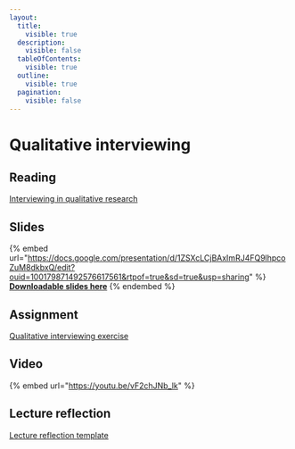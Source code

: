 ```yaml
---
layout:
  title:
    visible: true
  description:
    visible: false
  tableOfContents:
    visible: true
  outline:
    visible: true
  pagination:
    visible: false
---
```


# Qualitative interviewing

## Reading

[Interviewing in qualitative research](https://drive.google.com/file/d/1GWd9v6fJzE7sFPKBq4Fk48W99mtopUdH/view?usp=sharing)

## Slides

{% embed url="https://docs.google.com/presentation/d/1ZSXcLCjBAxImRJ4FQ9lhpcoZuM8dkbxQ/edit?ouid=100179871492576617561&rtpof=true&sd=true&usp=sharing" %}
[**Downloadable slides here**](https://docs.google.com/presentation/d/1ZSXcLCjBAxImRJ4FQ9lhpcoZuM8dkbxQ/edit?usp=sharing\&ouid=100179871492576617561\&rtpof=true\&sd=true)
{% endembed %}

## Assignment

[Qualitative interviewing exercise](https://docs.google.com/document/d/1ZD5bMZNAfpmlsuKTktSqOvlpBZ9tuYsH?rtpof=true\&usp=drive_fs)

## Video

{% embed url="https://youtu.be/vF2chJNb_lk" %}

## Lecture reflection

[Lecture reflection template](https://docs.google.com/document/d/1U7Y3kHd1yYuaC4nUti1LhukQFhfgaeHy?rtpof=true\&usp=drive_fs)
